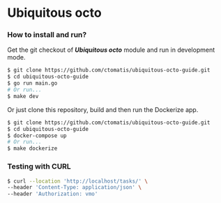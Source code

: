 # Ubiquitous octo

### How to install and run?

Get the git checkout of ***Ubiquitous octo*** module and run in development mode.

```sh
$ git clone https://github.com/ctomatis/ubiquitous-octo-guide.git
$ cd ubiquitous-octo-guide
$ go run main.go
# Or run...
$ make dev
```

Or just clone this repository, build and then run the Dockerize app.

```sh
$ git clone https://github.com/ctomatis/ubiquitous-octo-guide.git
$ cd ubiquitous-octo-guide
$ docker-compose up
# Or run...
$ make dockerize
```

### Testing with CURL
```sh
$ curl --location 'http://localhost/tasks/' \
--header 'Content-Type: application/json' \
--header 'Authorization: vmo'
```